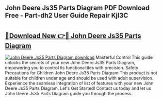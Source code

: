 ## John Deere Js35 Parts Diagram PDF Download Free - Part-dh2 User Guide Repair Kjl3C

# <h2><a href="http://dfrtpx.blite.top/?on=John+Deere+Js35+Parts+Diagram">🔗Download New 👉🔴 John Deere Js35 Parts Diagram</a></h2>

[![John Deere Js35 Parts Diagram download](https://i.imgur.com/lujVjoI.png)](http://dfrtpx.blite.top/?on=John+Deere+Js35+Parts+Diagram)
Masterful Control This guide unlocks the secrets of your new John Deere Js35 Parts Diagram, empowering you to control its functionalities with precision. Safety Precautions for Children John Deere Js35 Parts Diagram This product is not suitable for children under age and should be used with adult supervision. Experience the seamless integration of list of features with your new John Deere Js35 Parts Diagram. Let's Get Started! Contact us today and let us John Deere Js35 Parts Diagram guide you through the process.
